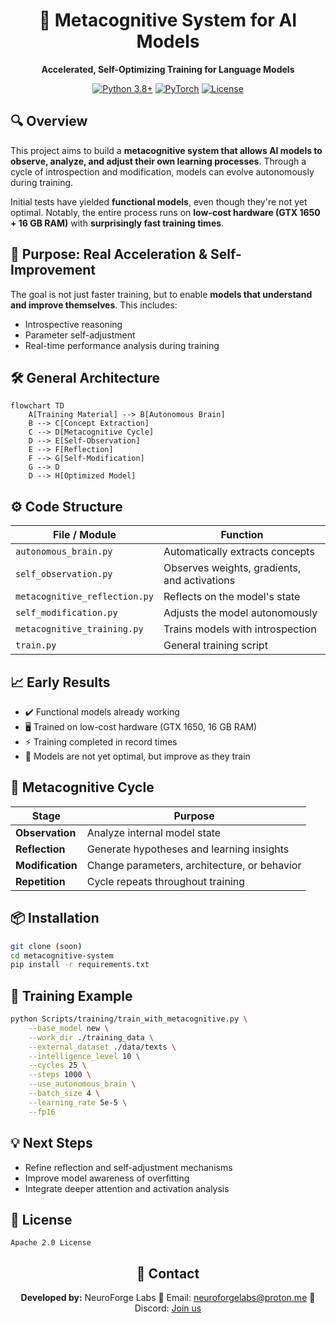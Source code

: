 
<div align="center">

# 🧠 Metacognitive System for AI Models

**Accelerated, Self-Optimizing Training for Language Models**

[![Python 3.8+](https://img.shields.io/badge/python-3.8+-blue.svg)](https://www.python.org/downloads/)
[![PyTorch](https://img.shields.io/badge/PyTorch-1.9+-ee4c2c.svg)](https://pytorch.org/)
[![License](https://img.shields.io/badge/license-Apache%202.0-green.svg)](LICENSE)

</div>

## 🔍 Overview

This project aims to build a **metacognitive system that allows AI models to observe, analyze, and adjust their own learning processes**. Through a cycle of introspection and modification, models can evolve autonomously during training.

Initial tests have yielded **functional models**, even though they're not yet optimal. Notably, the entire process runs on **low-cost hardware (GTX 1650 + 16 GB RAM)** with **surprisingly fast training times**.

## 🧠 Purpose: Real Acceleration & Self-Improvement

The goal is not just faster training, but to enable **models that understand and improve themselves**. This includes:

* Introspective reasoning
* Parameter self-adjustment
* Real-time performance analysis during training

## 🛠️ General Architecture

```mermaid
flowchart TD
    A[Training Material] --> B[Autonomous Brain]
    B --> C[Concept Extraction]
    C --> D[Metacognitive Cycle]
    D --> E[Self-Observation]
    E --> F[Reflection]
    F --> G[Self-Modification]
    G --> D
    D --> H[Optimized Model]
```

## ⚙️ Code Structure

| File / Module                 | Function                                     |
| ----------------------------- | -------------------------------------------- |
| `autonomous_brain.py`         | Automatically extracts concepts              |
| `self_observation.py`         | Observes weights, gradients, and activations |
| `metacognitive_reflection.py` | Reflects on the model's state                |
| `self_modification.py`        | Adjusts the model autonomously               |
| `metacognitive_training.py`   | Trains models with introspection             |
| `train.py`                    | General training script                      |

## 📈 Early Results

* ✔️ Functional models already working
* 🖥️ Trained on low-cost hardware (GTX 1650, 16 GB RAM)
* ⚡ Training completed in record times
* 🔧 Models are not yet optimal, but improve as they train

## 🔄 Metacognitive Cycle

| Stage            | Purpose                                      |
| ---------------- | -------------------------------------------- |
| **Observation**  | Analyze internal model state                 |
| **Reflection**   | Generate hypotheses and learning insights    |
| **Modification** | Change parameters, architecture, or behavior |
| **Repetition**   | Cycle repeats throughout training            |

## 📦 Installation

```bash
git clone (soon)
cd metacognitive-system
pip install -r requirements.txt
```

## 🚀 Training Example

```bash
python Scripts/training/train_with_metacognitive.py \
    --base_model new \
    --work_dir ./training_data \
    --external_dataset ./data/texts \
    --intelligence_level 10 \
    --cycles 25 \
    --steps 1000 \
    --use_autonomous_brain \
    --batch_size 4 \
    --learning_rate 5e-5 \
    --fp16
```

## 💡 Next Steps

* Refine reflection and self-adjustment mechanisms
* Improve model awareness of overfitting
* Integrate deeper attention and activation analysis

## 📄 License

```
Apache 2.0 License
```

<div align="center">

## 🧠 Contact

**Developed by:** NeuroForge Labs
📧 Email: [neuroforgelabs@proton.me](mailto:neuroforgelabs@proton.me)
🤝 Discord: [Join us](https://discord.gg/7JUAdayE)

</div>
